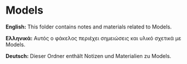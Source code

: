 # Models

**English:** This folder contains notes and materials related to Models.

**Ελληνικά:** Αυτός ο φάκελος περιέχει σημειώσεις και υλικό σχετικά με Models.

**Deutsch:** Dieser Ordner enthält Notizen und Materialien zu Models.
